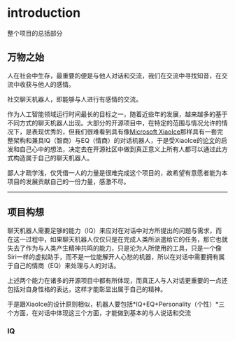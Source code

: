 # introduction
整个项目的总括部分
## 万物之始

人在社会中生存，最重要的便是与他人对话和交流，我们在交流中寻找知音，在交流中收获与他人的感情。

社交聊天机器人，即能够与人进行有感情的交流。

作为人工智能领域运行时间最长的目标之一，随着近些年的发展，越来越多的基于不同方式的聊天机器人出现。大部分的开源项目中，在特定的范围与情况允许的情况下，是表现优秀的，但我们很难看到具有像[Microsoft XiaoIce](https://www.xiaoice.com/)那样具有一套完整架构和兼具IQ（智商）与EQ（情商）的对话机器人，于是受XiaoIce的[论文](https://arxiv.org/abs/1812.08989)的启发和自己心中的想法，决定去在开源社区中做到真正意义上所有人都可以通过此方式构造属于自己的聊天机器人。

鄙人才疏学浅，仅凭借一人的力量是很难完成这个项目的，故希望有意愿者能为本项目的发展贡献自己的一份力量，感激不尽。

------

## 项目构想

聊天机器人需要足够的能力（IQ）来应对在对话中对方所提出的问题与需求，而在这一过程中，如果聊天机器人仅仅只是在完成人类所派遣给它的任务，那它也就失去了作为与人类产生精神共鸣的能力，只是沦为人所使用的工具，只是一个像Siri一样的虚拟助手，而不是一位能解开人心愁的机器，所以在对话中需要拥有属于自己的情商（EQ）来处理与人的对话。

上述两个能力在诸多的开源项目中都有所体现，而真正人与人对话更重要的一点还包括对自身性格的表达，这样才能彰显出属于自己的精神。

于是跟XiaoIce的设计原则相似，机器人要包括*IQ+EQ+Personality（个性）*三个方面，在对话中体现这三个方面，才能做到基本的与人说话和交流

### IQ



